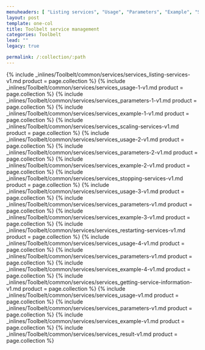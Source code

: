 ```yaml
---
menuheaders: [ "Listing services", "Usage", "Parameters", "Example", "Scaling services", "Usage", "Parameters", "Example", "Stopping services", "Usage", "Parameters", "Example", "Restarting services", "Usage", "Parameters", "Example", "Getting service information", "Usage", "Parameters", "Example", "Result" ]
layout: post
template: one-col
title: Toolbelt service management
categories: Toolbelt
lead: ""
legacy: true

permalink: /:collection/:path
---
```





<a href="#listing-services"></a>{% include _inlines/Toolbelt/common/services/services_listing-services-v1.md  product = page.collection %}
<a href="#usage"></a>{% include _inlines/Toolbelt/common/services/services_usage-1-v1.md  product = page.collection %}
<a href="#parameters"></a>{% include _inlines/Toolbelt/common/services/services_parameters-1-v1.md  product = page.collection %}
<a href="#example"></a>{% include _inlines/Toolbelt/common/services/services_example-1-v1.md  product = page.collection %}
<a href="#scaling-services"></a>{% include _inlines/Toolbelt/common/services/services_scaling-services-v1.md  product = page.collection %}
<a href="#usage"></a>{% include _inlines/Toolbelt/common/services/services_usage-2-v1.md  product = page.collection %}
<a href="#parameters"></a>{% include _inlines/Toolbelt/common/services/services_parameters-2-v1.md  product = page.collection %}
<a href="#example"></a>{% include _inlines/Toolbelt/common/services/services_example-2-v1.md  product = page.collection %}
<a href="#stopping-services"></a>{% include _inlines/Toolbelt/common/services/services_stopping-services-v1.md  product = page.collection %}
<a href="#usage"></a>{% include _inlines/Toolbelt/common/services/services_usage-3-v1.md  product = page.collection %}
<a href="#parameters"></a>{% include _inlines/Toolbelt/common/services/services_parameters-v1.md  product = page.collection %}
<a href="#example"></a>{% include _inlines/Toolbelt/common/services/services_example-3-v1.md  product = page.collection %}
<a href="#restarting-services"></a>{% include _inlines/Toolbelt/common/services/services_restarting-services-v1.md  product = page.collection %}
<a href="#usage"></a>{% include _inlines/Toolbelt/common/services/services_usage-4-v1.md  product = page.collection %}
<a href="#parameters"></a>{% include _inlines/Toolbelt/common/services/services_parameters-v1.md  product = page.collection %}
<a href="#example"></a>{% include _inlines/Toolbelt/common/services/services_example-4-v1.md  product = page.collection %}
<a href="#getting-service-information"></a>{% include _inlines/Toolbelt/common/services/services_getting-service-information-v1.md  product = page.collection %}
<a href="#usage"></a>{% include _inlines/Toolbelt/common/services/services_usage-v1.md  product = page.collection %}
<a href="#parameters"></a>{% include _inlines/Toolbelt/common/services/services_parameters-v1.md  product = page.collection %}
<a href="#example"></a>{% include _inlines/Toolbelt/common/services/services_example-v1.md  product = page.collection %}
<a href="#result"></a>{% include _inlines/Toolbelt/common/services/services_result-v1.md  product = page.collection %}